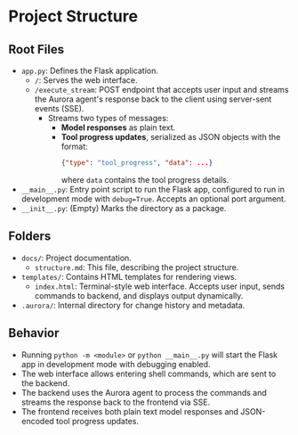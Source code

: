 # Project Structure

## Root Files
- `app.py`: Defines the Flask application.
  - `/`: Serves the web interface.
  - `/execute_stream`: POST endpoint that accepts user input and streams the Aurora agent's response back to the client using server-sent events (SSE).
    - Streams two types of messages:
      - **Model responses** as plain text.
      - **Tool progress updates**, serialized as JSON objects with the format:
        ```json
        {"type": "tool_progress", "data": ...}
        ```
        where `data` contains the tool progress details.
- `__main__.py`: Entry point script to run the Flask app, configured to run in development mode with `debug=True`. Accepts an optional port argument.
- `__init__.py`: (Empty) Marks the directory as a package.

## Folders
- `docs/`: Project documentation.
  - `structure.md`: This file, describing the project structure.
- `templates/`: Contains HTML templates for rendering views.
  - `index.html`: Terminal-style web interface. Accepts user input, sends commands to backend, and displays output dynamically.
- `.aurora/`: Internal directory for change history and metadata.

## Behavior
- Running `python -m <module>` or `python __main__.py` will start the Flask app in development mode with debugging enabled.
- The web interface allows entering shell commands, which are sent to the backend.
- The backend uses the Aurora agent to process the commands and streams the response back to the frontend via SSE.
- The frontend receives both plain text model responses and JSON-encoded tool progress updates.
